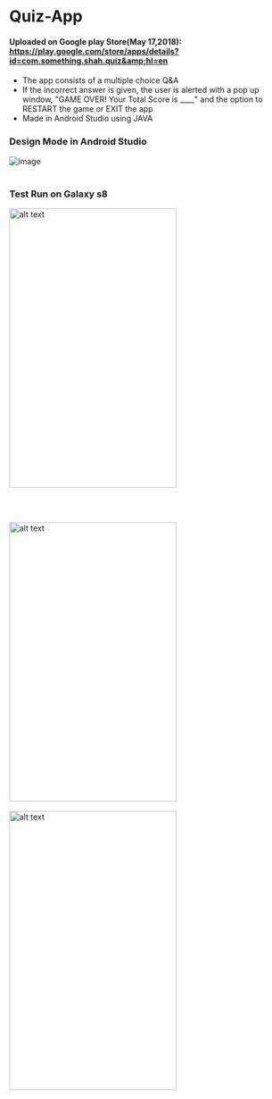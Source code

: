 # Quiz-App
#### Uploaded on Google play Store(May 17,2018):  https://play.google.com/store/apps/details?id=com.something.shah.quiz&amp;hl=en


* The app consists of a multiple choice Q&A
* If the incorrect answer is given, the user is alerted with a pop up window, "GAME OVER! Your Total Score is ____" and the option to RESTART the game or EXIT the app
* Made in Android Studio using JAVA



### Design Mode in Android Studio

 


![image](https://user-images.githubusercontent.com/52587103/60776140-cf7db880-a0f7-11e9-9434-676c72fc792f.png)
</br></br>

### Test Run on Galaxy s8 </br>

<img src="https://user-images.githubusercontent.com/52587103/75737173-22326300-5ccd-11ea-93fd-a5c306796b04.jpg" alt="alt text" width="300" height="500">

</br></br>

<img src="https://user-images.githubusercontent.com/52587103/75737179-252d5380-5ccd-11ea-80cb-b9eb25fb0d66.jpg" alt="alt text" width="300" height="500">
</br></br>
<img src="https://user-images.githubusercontent.com/52587103/75737183-265e8080-5ccd-11ea-9cf0-7b6923ad68e2.jpg" alt="alt text" width="300" height="500">

